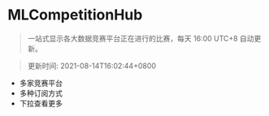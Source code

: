 # MLCompetitionHub

> 一站式显示各大数据竞赛平台正在进行的比赛，每天 16:00 UTC+8 自动更新。
  
> 更新时间: 2021-08-14T16:02:44+0800 

* 多家竞赛平台
* 多种订阅方式
* 下拉查看更多